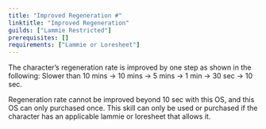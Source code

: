 ```yaml
---
title: "Improved Regeneration #"
linktitle: "Improved Regeneration"
guilds: ["Lammie Restricted"]
prerequisites: []
requirements: ["Lammie or Loresheet"]
---
```

The character’s regeneration rate is improved by one step as shown in the following: Slower than 10 mins -> 10 mins -> 5 mins -> 1 min -> 30 sec -> 10 sec.

Regeneration rate cannot be improved beyond 10 sec with this OS, and this OS can only purchased once. This skill can only be used or purchased if the character has an applicable lammie or loresheet that allows it.